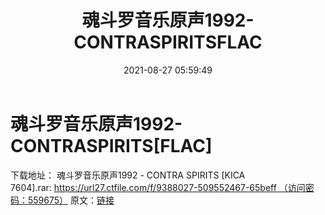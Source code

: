 ﻿---
title: 魂斗罗音乐原声1992-CONTRASPIRITSFLAC
date: 2021-08-27 05:59:49
categories: 古典音乐、新世纪、纯音雅乐
tags: 纯音雅乐
---
# 魂斗罗音乐原声1992-CONTRASPIRITS[FLAC]

下载地址：
魂斗罗音乐原声1992 - CONTRA SPIRITS [KICA
7604].rar: https://url27.ctfile.com/f/9388027-509552467-65beff （访问密码：559675）
原文：[链接](https://blog.sina.com.cn/s/blog_1647c7e7601030tl1.html)